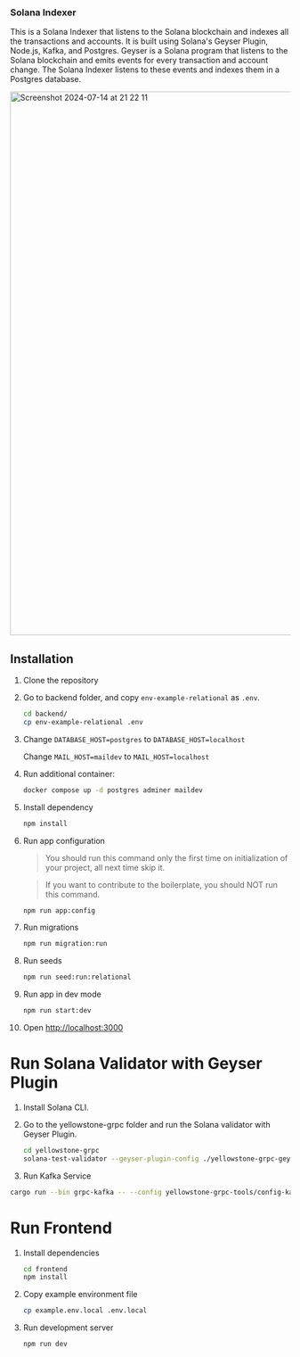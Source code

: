 ### Solana Indexer

This is a Solana Indexer that listens to the Solana blockchain and indexes all the transactions and accounts. It is built using Solana's Geyser Plugin, Node.js, Kafka, and Postgres. Geyser is a Solana program that listens to the Solana blockchain and emits events for every transaction and account change. The Solana Indexer listens to these events and indexes them in a Postgres database.

<img width="975" alt="Screenshot 2024-07-14 at 21 22 11" src="https://github.com/user-attachments/assets/93bcbe23-2cab-48a8-a881-99a14f09dbf2">


## Installation

1. Clone the repository

2. Go to backend folder, and copy `env-example-relational` as `.env`.

   ```bash
   cd backend/
   cp env-example-relational .env
   ```

3. Change `DATABASE_HOST=postgres` to `DATABASE_HOST=localhost`

   Change `MAIL_HOST=maildev` to `MAIL_HOST=localhost`

4. Run additional container:

   ```bash
   docker compose up -d postgres adminer maildev
   ```

5. Install dependency

   ```bash
   npm install
   ```

6. Run app configuration

   > You should run this command only the first time on initialization of your project, all next time skip it.

   > If you want to contribute to the boilerplate, you should NOT run this command.

   ```bash
   npm run app:config
   ```

7. Run migrations

   ```bash
   npm run migration:run
   ```

8. Run seeds

   ```bash
   npm run seed:run:relational
   ```

9. Run app in dev mode

   ```bash
   npm run start:dev
   ```

10. Open <http://localhost:3000>


# Run Solana Validator with Geyser Plugin

1. Install Solana CLI.

2. Go to the yellowstone-grpc folder and run the Solana validator with Geyser Plugin.
   ```bash
   cd yellowstone-grpc
   solana-test-validator --geyser-plugin-config ./yellowstone-grpc-geyser/config.json
   ```

3. Run Kafka Service
  ```bash
  cargo run --bin grpc-kafka -- --config yellowstone-grpc-tools/config-kafka.json grpc2kafka
  ```


# Run Frontend
1. Install dependencies

   ```bash
   cd frontend
   npm install
   ```

2. Copy example environment file

   ```bash
   cp example.env.local .env.local
   ```

3. Run development server

   ```bash
   npm run dev
   ```
